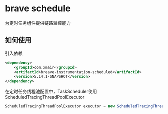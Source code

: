 # brave schedule

为定时任务组件提供链路监控能力

## 如何使用
引入依赖
```xml
<dependency>
    <groupId>com.xmair</groupId>
    <artifactId>breave-instrumentation-scheduled</artifactId>
    <version>5.14.1-SNAPSHOT</version>
</dependency>
```

在定时任务线程池配置中，TaskScheduler使用ScheduledTracingThreadPoolExecutor

```java
ScheduledTracingThreadPoolExecutor executor = new ScheduledTracingThreadPoolExecutor(10, tracing);
```

